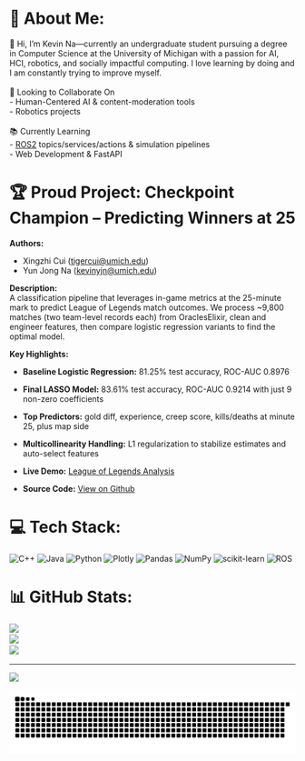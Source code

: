 # 💫 About Me:
👋 Hi, I’m Kevin Na—currently an undergraduate student pursuing a degree in Computer Science at the University of Michigan with a passion for AI, HCI, robotics, and socially impactful computing. I love learning by doing and I am constantly trying to improve myself. <br><br>🤝 Looking to Collaborate On<br>- Human-Centered AI & content-moderation tools  <br>- Robotics projects <br><br>📚 Currently Learning<br>- [ROS2](https://docs.google.com/document/d/1Un3GLVon_t6Gw67EyoRaKqpBHlRjW23bNoVX27nMqcQ/edit?tab=t.0#heading=h.g150i5k53fvo) topics/services/actions & simulation pipelines  <br>- Web Development & FastAPI<br>

# 🏆 Proud Project: Checkpoint Champion – Predicting Winners at 25

**Authors:**  
- Xingzhi Cui (tigercui@umich.edu)  
- Yun Jong Na (kevinyjn@umich.edu)  

**Description:**  
A classification pipeline that leverages in-game metrics at the 25-minute mark to predict League of Legends match outcomes. We process ~9,800 matches (two team-level records each) from OraclesElixir, clean and engineer features, then compare logistic regression variants to find the optimal model.

**Key Highlights:**
- **Baseline Logistic Regression:** 81.25% test accuracy, ROC-AUC 0.8976  
- **Final LASSO Model:** 83.61% test accuracy, ROC-AUC 0.9214 with just 9 non-zero coefficients  
- **Top Predictors:** gold diff, experience, creep score, kills/deaths at minute 25, plus map side  
- **Multicollinearity Handling:** L1 regularization to stabilize estimates and auto-select features  

- **Live Demo:** [League of Legends Analysis](https://mrtuge123.github.io/League_of_Legends_Analysis/)
- **Source Code:** [View on Github](https://github.com/MrTuge123/League_of_Legends_Analysis)


# 💻 Tech Stack:
![C++](https://img.shields.io/badge/c++-%2300599C.svg?style=for-the-badge&logo=c%2B%2B&logoColor=white) ![Java](https://img.shields.io/badge/java-%23ED8B00.svg?style=for-the-badge&logo=openjdk&logoColor=white) ![Python](https://img.shields.io/badge/python-3670A0?style=for-the-badge&logo=python&logoColor=ffdd54) ![Plotly](https://img.shields.io/badge/Plotly-%233F4F75.svg?style=for-the-badge&logo=plotly&logoColor=white) ![Pandas](https://img.shields.io/badge/pandas-%23150458.svg?style=for-the-badge&logo=pandas&logoColor=white) ![NumPy](https://img.shields.io/badge/numpy-%23013243.svg?style=for-the-badge&logo=numpy&logoColor=white) ![scikit-learn](https://img.shields.io/badge/scikit--learn-%23F7931E.svg?style=for-the-badge&logo=scikit-learn&logoColor=white) ![ROS](https://img.shields.io/badge/ros-%230A0FF9.svg?style=for-the-badge&logo=ros&logoColor=white)
# 📊 GitHub Stats:
![](https://github-readme-stats.vercel.app/api?username=kevinyjn1&theme=dark&hide_border=true&include_all_commits=false&count_private=false)<br/>
![](https://nirzak-streak-stats.vercel.app/?user=kevinyjn1&theme=dark&hide_border=true)<br/>
![](https://github-readme-stats.vercel.app/api/top-langs/?username=kevinyjn1&theme=dark&hide_border=true&include_all_commits=false&count_private=false&layout=compact)

---
[![](https://visitcount.itsvg.in/api?id=kevinyjn1&icon=0&color=0)](https://visitcount.itsvg.in)

<picture>
  <source media="(prefers-color-scheme: dark)" srcset="https://raw.githubusercontent.com/kevinyjn1/kevinyjn1/output/github-snake-dark.svg" />
  <source media="(prefers-color-scheme: light)" srcset="https://raw.githubusercontent.com/kevinyjn1/kevinyjn1/output/github-snake.svg" />
  <img alt="github-snake" src="https://raw.githubusercontent.com/kevinyjn1/kevinyjn1/output/github-snake.svg" />
</picture>
